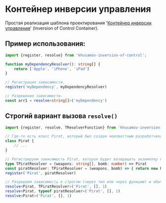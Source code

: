 Контейнер инверсии управления
=============================

Простая реализация шаблона проектирования '[Контейнер инверсии управления][ioc]' (Inversion оf Control Container).

[ioc]: https://bit.ly/35sJch2

Пример использования:
---------------------

```typescript
import {register, resolve} from 'khusamov-inversion-of-control';

function myDependencyResolver(): string[] {
	return ['Apple', 'iPhone', 'iPad']
}

// Регистрация зависимости.
register('myDependency', myDependencyResolver)

// Разрешение зависимости.
const arr1 = resolve<string[]>('myDependency')
```

Строгий вариант вызова `resolve()`
----------------------------------

```typescript
import {register, resolve, TResolverFunction} from 'khusamov-inversion-of-control';

// Где-то есть класс Pirat, который был создан неизвестным разработчиком.
class Pirat {
	// ...
}

// Регистрируем зависимость Pirat, которая будет возвращать экземпляр класса Pirat.
type TPiratResolver = (weapons: string[], bomb: number) => Pirat
const piratResolver: TPiratResolver = (weapons, bomb) => { return new Pirat }
register('Pirat', piratResolver)

// Разрешаем зависимость в строгом (через тип или через функцию) и обычном режиме:
resolve<Pirat, TPiratResolver>('Pirat', [], 1)
resolve<Pirat, typeof piratResolver>('Pirat', [], 1)
resolve<Pirat>('Pirat', [], 1)
```